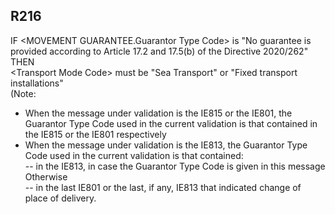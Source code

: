 ## R216
IF &lt;MOVEMENT GUARANTEE.Guarantor Type Code&gt; is "No guarantee is provided according to Article 17.2 and 17.5(b) of the Directive 2020/262"  
THEN   
&lt;Transport Mode Code&gt; must be "Sea Transport" or "Fixed transport installations"  
(Note:

<!-- manually cleaned up the nested list structure -->
- When the message under validation is the IE815 or the IE801, the Guarantor Type Code used in the current validation is that contained in the IE815 or the IE801 respectively
- When the message under validation is the IE813, the Guarantor Type Code used in the current validation is that contained:  
-- in the IE813, in case the Guarantor Type Code is given in this message  
Otherwise  
-- in the last IE801 or the last, if any, IE813 that indicated change of place of delivery.
